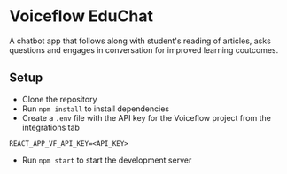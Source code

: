 # Voiceflow EduChat

A chatbot app that follows along with student's reading of articles, asks questions and engages in conversation for improved learning coutcomes.

## Setup

- Clone the repository
- Run `npm install` to install dependencies
- Create a `.env` file with the API key for the Voiceflow project from the integrations tab
```
REACT_APP_VF_API_KEY=<API_KEY>
```
- Run `npm start` to start the development server
